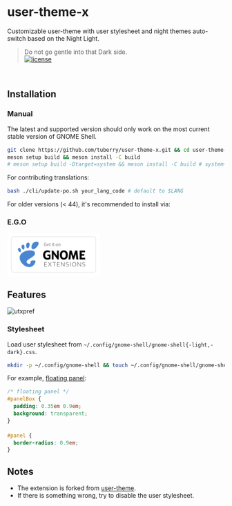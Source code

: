 # user-theme-x

Customizable user-theme with user stylesheet and night themes auto-switch based on the Night Light.
> Do not go gentle into that Dark side. <br>
[![license]](/LICENSE.md)
</br>

## Installation

### Manual

The latest and supported version should only work on the most current stable version of GNOME Shell.

```bash
git clone https://github.com/tuberry/user-theme-x.git && cd user-theme-x
meson setup build && meson install -C build
# meson setup build -Dtarget=system && meson install -C build # system-wide, default --prefix=/usr/local
```

For contributing translations:

```bash
bash ./cli/update-po.sh your_lang_code # default to $LANG
```

For older versions (< 44), it's recommended to install via:

### E.G.O

[<img src="https://raw.githubusercontent.com/andyholmes/gnome-shell-extensions-badge/master/get-it-on-ego.svg?sanitize=true" alt="Get it on GNOME Extensions" height="100" align="middle">][EGO]

## Features

![utxpref](https://user-images.githubusercontent.com/17917040/159209648-46c3acae-852b-44a7-87e9-50e59925d18a.png)


### Stylesheet

Load user stylesheet from `~/.config/gnome-shell/gnome-shell{-light,-dark}.css`.

```bash
mkdir -p ~/.config/gnome-shell && touch ~/.config/gnome-shell/gnome-shell-light.css
```

For example,  [floating panel]:

```css
/* floating panel */
#panelBox {
  padding: 0.35em 0.9em;
  background: transparent;
}

#panel {
  border-radius: 0.9em;
}
```

## Notes

* The extension is forked from [user-theme].
* If there is something wrong, try to disable the user stylesheet.

[floating panel]:https://www.reddit.com/r/gnome/comments/mfj1mw/i_noticed_there_isnt_really_help_on_how_to_make/
[EGO]:https://extensions.gnome.org/extension/3019/user-themes-x/
[user-theme]:https://extensions.gnome.org/extension/19/user-themes/
[license]:https://img.shields.io/badge/license-GPLv3+-green.svg
